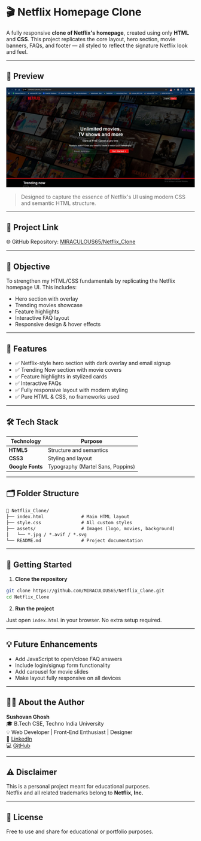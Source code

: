 
# 🎬 Netflix Homepage Clone

A fully responsive **clone of Netflix's homepage**, created using only **HTML** and **CSS**. This project replicates the core layout, hero section, movie banners, FAQs, and footer — all styled to reflect the signature Netflix look and feel.

---

## 📸 Preview

![Netflix Clone Screenshot](./assets/Screenshot%202025-06-05%20183850.jpg)

> Designed to capture the essence of Netflix's UI using modern CSS and semantic HTML structure.

---

## 🔗 Project Link

🌐 GitHub Repository: [MIRACULOUS65/Netflix_Clone](https://github.com/MIRACULOUS65/Netflix_Clone)

---

## 🎯 Objective

To strengthen my HTML/CSS fundamentals by replicating the Netflix homepage UI. This includes:
- Hero section with overlay
- Trending movies showcase
- Feature highlights
- Interactive FAQ layout
- Responsive design & hover effects

---

## 🚀 Features

- ✅ Netflix-style hero section with dark overlay and email signup
- ✅ Trending Now section with movie covers
- ✅ Feature highlights in stylized cards
- ✅ Interactive FAQs
- ✅ Fully responsive layout with modern styling
- ✅ Pure HTML & CSS, no frameworks used

---

## 🛠️ Tech Stack

| Technology     | Purpose                          |
|----------------|----------------------------------|
| **HTML5**       | Structure and semantics          |
| **CSS3**        | Styling and layout               |
| **Google Fonts**| Typography (Martel Sans, Poppins) |

---

## 🗂️ Folder Structure

```
📁 Netflix_Clone/
├── index.html              # Main HTML layout
├── style.css               # All custom styles
├── assets/                 # Images (logo, movies, background)
│   └── *.jpg / *.avif / *.svg
└── README.md               # Project documentation
```

---

## 🧪 Getting Started

1. **Clone the repository**

```bash
git clone https://github.com/MIRACULOUS65/Netflix_Clone.git
cd Netflix_Clone
```

2. **Run the project**

Just open `index.html` in your browser. No extra setup required.

---

## 💡 Future Enhancements

- Add JavaScript to open/close FAQ answers
- Include login/signup form functionality
- Add carousel for movie slides
- Make layout fully responsive on all devices

---

## 🙋‍♂️ About the Author

**Sushovan Ghosh**  
🎓 B.Tech CSE, Techno India University  
💡 Web Developer | Front-End Enthusiast | Designer  
🔗 [LinkedIn](https://www.linkedin.com/in/sushovan-ghosh)  
💻 [GitHub](https://github.com/MIRACULOUS65)

---

## ⚠️ Disclaimer

This is a personal project meant for educational purposes.  
Netflix and all related trademarks belong to **Netflix, Inc.**

---

## 📄 License

Free to use and share for educational or portfolio purposes.
